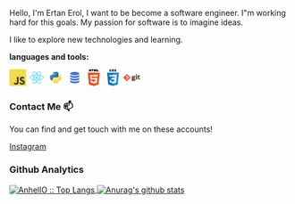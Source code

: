 Hello, I'm Ertan Erol, I want to be become a software engineer. I"m working hard for this goals. My passion for software is to imagine ideas.

I like to explore new technologies and learning.


**languages and tools:**  

<code><img height="30" src="https://raw.githubusercontent.com/github/explore/80688e429a7d4ef2fca1e82350fe8e3517d3494d/topics/javascript/javascript.png"></code>
<code><img height="30" src="https://raw.githubusercontent.com/github/explore/80688e429a7d4ef2fca1e82350fe8e3517d3494d/topics/react/react.png"></code>
<code><img height="30" src="https://raw.githubusercontent.com/github/explore/80688e429a7d4ef2fca1e82350fe8e3517d3494d/topics/python/python.png"></code>
<code><img height="30" src="https://raw.githubusercontent.com/github/explore/80688e429a7d4ef2fca1e82350fe8e3517d3494d/topics/sql/sql.png"></code>
<code><img height="30" src="https://raw.githubusercontent.com/github/explore/80688e429a7d4ef2fca1e82350fe8e3517d3494d/topics/html/html.png"></code>
<code><img height="30" src="https://raw.githubusercontent.com/github/explore/80688e429a7d4ef2fca1e82350fe8e3517d3494d/topics/css/css.png"></code>
<code><img height="30" src="https://raw.githubusercontent.com/github/explore/80688e429a7d4ef2fca1e82350fe8e3517d3494d/topics/git/git.png"></code>


<h3 align="left">Contact Me 📫</h3>


You can find and get touch with me on these accounts!


[Instagram](https://www.instagram.com/ichbinertan/)


### Github Analytics

<a href="https://github.com/ErtanErol/github-readme-stats">

 <img align="center" src="https://github-readme-stats.vercel.app/api/top-langs/?username=ErtanErol&langs_count=10&theme=tokyonight&layout=compact" alt="AnhellO :: Top Langs" />
</a>
<a href="https://github.com/ErtanErol/github-readme-stats">
  <img align="center" src="https://github-readme-stats.anuraghazra1.vercel.app/api?username=ErtanErol&show_icons=true&include_all_commits=true&theme=material-palenight" alt="Anurag's github stats" />
</a>
